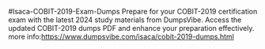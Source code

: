 #Isaca-COBIT-2019-Exam-Dumps
Prepare for your COBIT-2019 certification exam with the latest 2024 study materials from DumpsVibe. Access the updated COBIT-2019 dumps PDF and enhance your preparation effectively.
more info:https://www.dumpsvibe.com/isaca/cobit-2019-dumps.html
